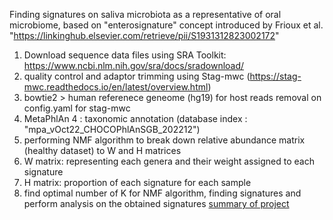 Finding signatures on saliva microbiota as a representative of oral microbiome, based on "enterosignature" concept introduced by Frioux et al. "https://linkinghub.elsevier.com/retrieve/pii/S1931312823002172"
1) Download sequence data files using SRA Toolkit: https://www.ncbi.nlm.nih.gov/sra/docs/sradownload/
2) quality control and adaptor trimming using Stag-mwc (https://stag-mwc.readthedocs.io/en/latest/overview.html)
3) bowtie2 > human referenece geneome (hg19) for host reads removal on config.yaml for stag-mwc
4) MetaPhlAn 4 : taxonomic annotation (database index : "mpa_vOct22_CHOCOPhlAnSGB_202212")
5) performing NMF algorithm to break down relative abundance matrix (healthy dataset) to W and H matrices
6) W matrix: representing each genera and their weight assigned to each signature
7) H matrix: proportion of each signature for each sample
8) find optimal number of K for NMF algorithm, finding signatures and perform analysis on the obtained signatures
[summary of project](https://github.com/dela-bam/saliva_signature_DB_LH/blob/main/summary_of_project.md) 
